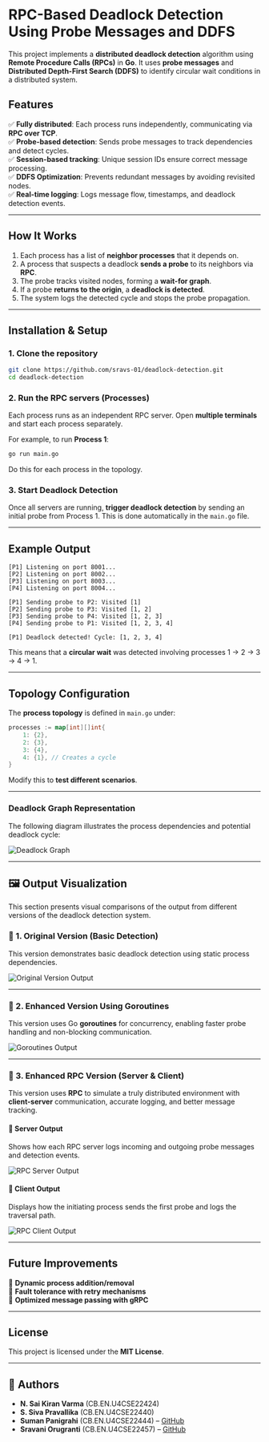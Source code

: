 # **RPC-Based Deadlock Detection Using Probe Messages and DDFS**  

This project implements a **distributed deadlock detection** algorithm using **Remote Procedure Calls (RPCs)** in **Go**. It uses **probe messages** and **Distributed Depth-First Search (DDFS)** to identify circular wait conditions in a distributed system.  

## **Features**  
✅ **Fully distributed**: Each process runs independently, communicating via **RPC over TCP**.  
✅ **Probe-based detection**: Sends probe messages to track dependencies and detect cycles.  
✅ **Session-based tracking**: Unique session IDs ensure correct message processing.  
✅ **DDFS Optimization**: Prevents redundant messages by avoiding revisited nodes.  
✅ **Real-time logging**: Logs message flow, timestamps, and deadlock detection events.  

---

## **How It Works**  

1. Each process has a list of **neighbor processes** that it depends on.  
2. A process that suspects a deadlock **sends a probe** to its neighbors via **RPC**.  
3. The probe tracks visited nodes, forming a **wait-for graph**.  
4. If a probe **returns to the origin**, a **deadlock is detected**.  
5. The system logs the detected cycle and stops the probe propagation.  

---

## **Installation & Setup**  

### **1. Clone the repository**  
```bash
git clone https://github.com/sravs-01/deadlock-detection.git
cd deadlock-detection
```

### **2. Run the RPC servers (Processes)**  
Each process runs as an independent RPC server. Open **multiple terminals** and start each process separately.

For example, to run **Process 1**:  
```bash
go run main.go
```

Do this for each process in the topology.

### **3. Start Deadlock Detection**  
Once all servers are running, **trigger deadlock detection** by sending an initial probe from Process 1. This is done automatically in the `main.go` file.

---

## **Example Output**  

```log
[P1] Listening on port 8001...
[P2] Listening on port 8002...
[P3] Listening on port 8003...
[P4] Listening on port 8004...

[P1] Sending probe to P2: Visited [1]
[P2] Sending probe to P3: Visited [1, 2]
[P3] Sending probe to P4: Visited [1, 2, 3]
[P4] Sending probe to P1: Visited [1, 2, 3, 4]

[P1] Deadlock detected! Cycle: [1, 2, 3, 4]
```

This means that a **circular wait** was detected involving processes 1 → 2 → 3 → 4 → 1.

---

## **Topology Configuration**  
The **process topology** is defined in `main.go` under:  

```go
processes := map[int][]int{
    1: {2},
    2: {3},
    3: {4},
    4: {1}, // Creates a cycle
}
```
Modify this to **test different scenarios**.

---

### **Deadlock Graph Representation**  
The following diagram illustrates the process dependencies and potential deadlock cycle:

![Deadlock Graph](images/deadlock_graph.png)

---

## 🖼️ Output Visualization

This section presents visual comparisons of the output from different versions of the deadlock detection system.

### 🔹 1. Original Version (Basic Detection)

This version demonstrates basic deadlock detection using static process dependencies.

![Original Version Output](images/original_output.png)

---

### 🔹 2. Enhanced Version Using Goroutines

This version uses Go **goroutines** for concurrency, enabling faster probe handling and non-blocking communication.

![Goroutines Output](images/goroutine_output.png)

---

### 🔹 3. Enhanced RPC Version (Server & Client)

This version uses **RPC** to simulate a truly distributed environment with **client-server** communication, accurate logging, and better message tracking.

#### 🔸 Server Output
Shows how each RPC server logs incoming and outgoing probe messages and detection events.

![RPC Server Output](images/rpc_server_output.png)

#### 🔸 Client Output
Displays how the initiating process sends the first probe and logs the traversal path.

![RPC Client Output](images/rpc_client_output.png)

---

## **Future Improvements**  
🔹 **Dynamic process addition/removal**  
🔹 **Fault tolerance with retry mechanisms**  
🔹 **Optimized message passing with gRPC**  

---

## **License**  
This project is licensed under the **MIT License**.  

---

## 👥 Authors

- **N. Sai Kiran Varma** (CB.EN.U4CSE22424)  
- **S. Siva Pravallika** (CB.EN.U4CSE22440)  
- **Suman Panigrahi** (CB.EN.U4CSE22444) – [GitHub](https://github.com/suman1406)  
- **Sravani Orugranti** (CB.EN.U4CSE22457) – [GitHub](https://github.com/sravs-01)

